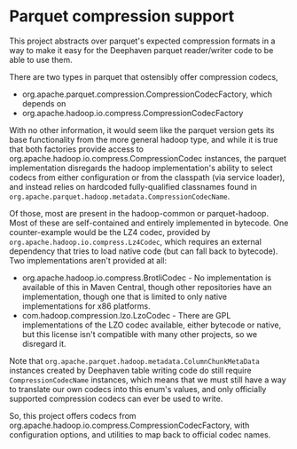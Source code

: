 # Parquet compression support

This project abstracts over parquet's expected compression formats in a way to make it easy for the Deephaven
parquet reader/writer code to be able to use them. 

There are two types in parquet that ostensibly offer compression codecs,
* org.apache.parquet.compression.CompressionCodecFactory, which depends on
* org.apache.hadoop.io.compress.CompressionCodecFactory

With no other information, it would seem like the parquet version gets its base functionality from the more general
hadoop type, and while it is true that both factories provide access to org.apache.hadoop.io.compress.CompressionCodec
instances, the parquet implementation disregards the hadoop implementation's ability to select codecs from either
configuration or from the classpath (via service loader), and instead relies on hardcoded fully-qualified classnames
found in `org.apache.parquet.hadoop.metadata.CompressionCodecName`.

Of those, most are present in the hadoop-common or parquet-hadoop. Most of these are self-contained and entirely
implemented in bytecode. One counter-example would be the LZ4 codec,  provided by `org.apache.hadoop.io.compress.Lz4Codec`,
which requires an external dependency that tries to load native code (but can fall back to bytecode). Two implementations
aren't provided at all:
* org.apache.hadoop.io.compress.BrotliCodec - No implementation is available of this in Maven Central, though other
repositories have an implementation, though one that is limited to only native implementations for x86 platforms.
* com.hadoop.compression.lzo.LzoCodec - There are GPL implementations of the LZO codec available, either bytecode or 
native, but this license isn't compatible with many other projects, so we disregard it.

Note that `org.apache.parquet.hadoop.metadata.ColumnChunkMetaData` instances created by Deephaven table writing code
do still require `CompressionCodecName` instances, which means that we must still have a way to translate our own codecs
into this enum's values, and only officially supported compression codecs can ever be used to write.

So, this project offers codecs from org.apache.hadoop.io.compress.CompressionCodecFactory, with configuration options,
and utilities to map back to official codec names.
